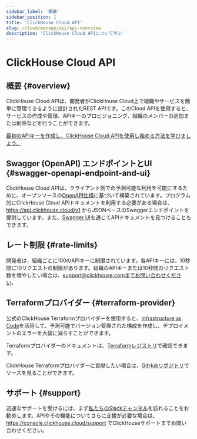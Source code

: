 ```yaml
---
sidebar_label: '概要'
sidebar_position: 1
title: 'ClickHouse Cloud API'
slug: /cloud/manage/api/api-overview
description: 'ClickHouse Cloud APIについて学ぶ'
---
```



# ClickHouse Cloud API

## 概要 {#overview}

ClickHouse Cloud APIは、開発者がClickHouse Cloud上で組織やサービスを簡単に管理できるように設計されたREST APIです。このCloud APIを使用すると、サービスの作成や管理、APIキーのプロビジョニング、組織のメンバーの追加または削除などを行うことができます。

[最初のAPIキーを作成し、ClickHouse Cloud APIを使用し始める方法を学びましょう。](/cloud/manage/openapi.md)

## Swagger (OpenAPI) エンドポイントとUI {#swagger-openapi-endpoint-and-ui}

ClickHouse Cloud APIは、クライアント側での予測可能な利用を可能にするために、オープンソースの[OpenAPI仕様](https://www.openapis.org/)に基づいて構築されています。プログラム的にClickHouse Cloud APIドキュメントを利用する必要がある場合は、https://api.clickhouse.cloud/v1 からJSONベースのSwaggerエンドポイントを提供しています。また、[Swagger UI](https://clickhouse.com/docs/cloud/manage/api/swagger)を通じてAPIドキュメントを見つけることもできます。

## レート制限 {#rate-limits}

開発者は、組織ごとに100のAPIキーに制限されています。各APIキーには、10秒間に10リクエストの制限があります。組織のAPIキーまたは10秒間のリクエスト数を増やしたい場合は、support@clickhouse.comまでお問い合わせください。

## Terraformプロバイダー {#terraform-provider}

公式のClickHouse Terraformプロバイダーを使用すると、[Infrastructure as Code](https://www.redhat.com/en/topics/automation/what-is-infrastructure-as-code-iac)を活用して、予測可能でバージョン管理された構成を作成し、デプロイメントのエラーを大幅に減らすことができます。

Terraformプロバイダーのドキュメントは、[Terraformレジストリ](https://registry.terraform.io/providers/ClickHouse/clickhouse/latest/docs)で確認できます。

ClickHouse Terraformプロバイダーに貢献したい場合は、[GitHubリポジトリ](https://github.com/ClickHouse/terraform-provider-clickhouse)でソースを見ることができます。

## サポート {#support}

迅速なサポートを受けるには、まず[私たちのSlackチャンネル](https://clickhouse.com/slack)を訪れることをお勧めします。APIやその機能についてさらに支援が必要な場合は、https://console.clickhouse.cloud/support でClickHouseサポートまでお問い合わせください。
